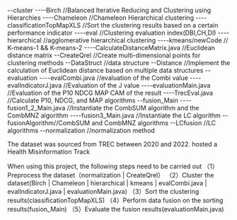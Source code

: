 --cluster
----Birch 						//Balanced Iterative Reducing and Clustering using Hierarchies
----Chameleon 				//Chameleon Hierarchical clustering
----classificationTopMapXLS 		//Sort the clustering results based on a certain performance indicator
----eval 						//Clustering evaluation index(DBI,CH,DI)
----hierarchical					//agglomerative hierarchical clustering
----kmeans/newCode			// K-means-1 && K-means-2
----CalculateDistanceMatrix.java	//Euclidean distance matrix
--CreateQrel  //Create multi-dimensional points for clustering methods
--DataStruct 	//data structure
--Distance	//Implement the calculation of Euclidean distance based on multiple data structures
--evaluation
----evalCombi.java		//evaluation of the Combi value
----evalIndicatorJ.java		//Evaluation of the J value
----evaluationMain.java	//Evaluation of the P10 NDCG MAP CAM of the result
----TrecEval.java			//Calculate P10, NDCG, and MAP algorithms
--fusion_Main
----fusion1_2_Main.java	//Instantiate the CombSUM algorithm and the CombMNZ algorithm
----fusion3_Main.java		//Instantiate the LC algorithm
--fusionAlgorithm//CombSUM and CombMNZ algorithms
--LCfusion //LC algorithms
--normalization //normalization method

The dataset was sourced from TREC between 2020 and 2022. hosted a Health Misinformation Track

When using this project, the following steps need to be carried out
（1）Preprocess the dataset（normalization | CreateQrel）
（2）Cluster the dataset(Birch	| Chameleon | hierarchical | kmeans | evalCombi.java | evalIndicatorJ.java | evaluationMain.java)
（3）Sort the clustering results(classificationTopMapXLS)
（4）Perform data fusion on the sorting results(fusion_Main)
（5）Evaluate the fusion results(evaluationMain.java)
